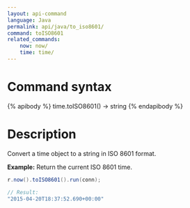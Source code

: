 ```yaml
---
layout: api-command
language: Java
permalink: api/java/to_iso8601/
command: toISO8601
related_commands:
    now: now/
    time: time/
---
```


# Command syntax #

{% apibody %}
time.toISO8601() &rarr; string
{% endapibody %}

# Description #

Convert a time object to a string in ISO 8601 format.

__Example:__ Return the current ISO 8601 time.

```java
r.now().toISO8601().run(conn);

// Result:
"2015-04-20T18:37:52.690+00:00"
```

